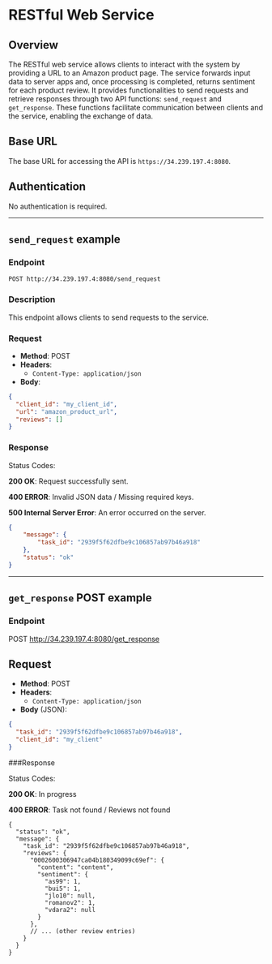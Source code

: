 # RESTful Web Service

## Overview

The RESTful web service allows clients to interact with the system by providing a URL to an Amazon product page. The service forwards input data to server apps and, once processing is completed, returns sentiment for each product review. It provides functionalities to send requests and retrieve responses through two API functions: `send_request` and `get_response`. These functions facilitate communication between clients and the service, enabling the exchange of data.

## Base URL

The base URL for accessing the API is `https://34.239.197.4:8080`.

## Authentication

No authentication is required.

---

## `send_request` example

### Endpoint

```
POST http://34.239.197.4:8080/send_request
```

### Description

This endpoint allows clients to send requests to the service.

### Request

- **Method**: POST
- **Headers**:
  - `Content-Type: application/json`
- **Body**:

```json
{
  "client_id": "my_client_id",
  "url": "amazon_product_url",
  "reviews": []
}
```

### Response

Status Codes:

**200 OK**: Request successfully sent.

**400 ERROR**: Invalid JSON data / Missing required keys.

**500 Internal Server Error**: An error occurred on the server.

```json
{
    "message": {
        "task_id": "2939f5f62dfbe9c106857ab97b46a918"
    },
    "status": "ok"
}
```

---

## `get_response` POST example

### Endpoint

POST http://34.239.197.4:8080/get_response


## Request

- **Method**: POST
- **Headers**:
  - `Content-Type: application/json`
- **Body** (JSON):

```json
{
  "task_id": "2939f5f62dfbe9c106857ab97b46a918",
  "client_id": "my_client"
}
```

###Response

Status Codes:

**200 OK**: In progress

**400 ERROR**: Task not found / Reviews not found

```{json}
{
  "status": "ok",
  "message": {
    "task_id": "2939f5f62dfbe9c106857ab97b46a918",
    "reviews": {
      "0002600306947ca04b180349099c69ef": {
        "content": "content",
        "sentiment": {
          "as99": 1,
          "bui5": 1,
          "jlo10": null,
          "romanov2": 1,
          "vdara2": null
        }
      },
      // ... (other review entries)
    }
  }
}

```
